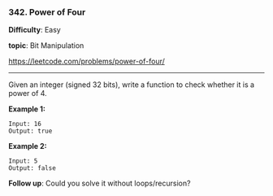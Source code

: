 ### 342. Power of Four

**Difficulty**: Easy

**topic**: Bit Manipulation

<https://leetcode.com/problems/power-of-four/>

***

Given an integer (signed 32 bits), write a function to check whether it is a power of 4.

**Example 1:**

```
Input: 16
Output: true
```

**Example 2:**

```
Input: 5
Output: false
```

**Follow up**: Could you solve it without loops/recursion?